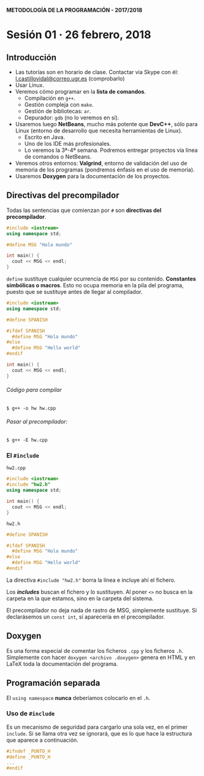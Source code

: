   **METODOLOGÍA DE LA PROGRAMACIÓN - 2017/2018**
  # **Sesión 01** · 26 febrero, 2018

  ## Introducción

  * Las tutorías son en horario de clase. Contactar via Skype con él: l.castillovidal@correo.ugr.es (comprobarlo)
  * Usar Linux.
  * Veremos cómo programar en la **lista de comandos**.
    * Compilación en `g++`.
    * Gestión compleja con `make`.
    * Gestión de bibliotecas: `ar`.
    * Depurador: `gdb` (no lo veremos en sí).
  * Usaremos luego **NetBeans**, mucho más potente que **DevC++**, sólo para Linux (entorno de desarrollo que necesita herramientas de Linux).
    * Escrito en Java.
    * Uno de los IDE más profesionales.
    * Lo veremos la 3ª-4ª semana. Podremos entregar proyectos vía línea de comandos o NetBeans.
  * Veremos otros entornos: **Valgrind**, entorno de validación del uso de memoria de los programas (pondremos énfasis en el uso de memoria).
  * Usaremos **Doxygen** para la documentación de los proyectos.

  ## Directivas del precompilador

  Todas las sentencias que comienzan por `#` son **directivas del precompilador**.

  ~~~c++
  #include <iostream>
  using namespace std;

  #define MSG "Hola mundo"

  int main() {
  	cout << MSG << endl;
  }
  ~~~

  `define` sustituye cualquier ocurrencia de `MSG` por su contenido. **Constantes simbólicas o macros**. Esto no ocupa memoria en la pila del programa, puesto que se sustituye antes de llegar al compilador.

  ```c++
  #include <iostream>
  using namespace std;

  #define SPANISH

  #ifdef SPANISH
    #define MSG "Hola mundo"
  #else
    #define MSG "Hello world"
  #endif

  int main() {
  	cout << MSG << endl;
  }
  ```

  ###### Código para compilar

  ```shell
  $ g++ -o hw hw.cpp
  ```

  ###### Pasar al precompilador:

  ```shell
  $ g++ -E hw.cpp
  ```

  ### El `#include`

  `hw2.cpp`

  ```c++
  #include <iostream>
  #include "hw2.h"
  using namespace std;

  int main() {
  	cout << MSG << endl;
  }
  ```

  `hw2.h`

  ```c++
  #define SPANISH

  #ifdef SPANISH
    #define MSG "Hola mundo"
  #else
    #define MSG "Hello world"
  #endif
  ```

  La directiva `#include "hw2.h"` borra la línea e incluye ahí el fichero.

  Los ***includes*** buscan el fichero y lo sustituyen. Al poner `<>` no busca en la carpeta en la que estamos, sino en la carpeta del sistema.

  El precompilador no deja nada de rastro de MSG, simplemente sustituye. Si declarásemos un `const int`, sí aparecería en el precompilador.

  ## Doxygen

  Es una forma especial de comentar los ficheros `.cpp` y los ficheros `.h`. Simplemente con hacer `doxygen <archivo .doxygen>` genera en HTML y en LaTeX toda la documentación del programa.

  ## Programación separada

  El `using namespace` **nunca** deberíamos colocarlo en el `.h`.

  ### Uso de `#include`

  Es un mecanismo de seguridad para cargarlo una sola vez, en el primer `include`. Si se llama otra vez se ignorará, que es lo que hace la estructura que aparece a continuación.

  ~~~c++
  #ifndef _PUNTO_H
  #define _PUNTO_H
  ...
  #endif
  ~~~
